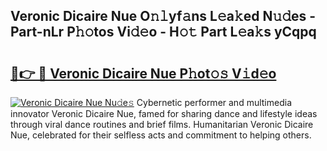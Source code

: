 ## Veronic Dicaire Nue O𝚗𝚕yf𝚊ns L𝚎a𝚔ed N𝚞𝚍es - Part-nLr P𝚑𝚘tos Vi𝚍𝚎o - H𝚘𝚝 Part L𝚎a𝚔s yCqpq

# <h2><a href="http://kfa18y.oniu.top/?m=Veronic+Dicaire+Nue">🔗👉 🔴 Veronic Dicaire Nue P𝚑ot𝚘𝚜 V𝚒d𝚎o</a></h2>

[![Veronic Dicaire Nue Nu𝚍e𝚜](https://i.imgur.com/0qMVB7G.gif)](http://kfa18y.oniu.top/?m=Veronic+Dicaire+Nue)
Cybernetic performer and multimedia innovator Veronic Dicaire Nue, famed for sharing dance and lifestyle ideas through viral dance routines and brief films. Humanitarian Veronic Dicaire Nue, celebrated for their selfless acts and commitment to helping others.  
